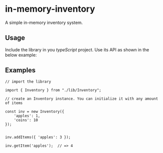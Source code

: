 in-memory-inventory
===================

A simple in-memory inventory system.

Usage
-----
Include the library in you *typeScript* project. Use its API as shown in the below example:

Examples
--------
```
// import the library

import { Inventory } from "./lib/Inventory";

// create an Inventory instance. You can initialize it with any amount of items

const inv = new Inventory({
	'apples': 1,
	'coins': 10 
});


inv.addItems({ 'apples': 3 });

inv.getItem('apples');  // => 4

```
